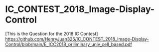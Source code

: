 # IC_CONTEST_2018_Image-Display-Control

[This is the Question for the 2018 IC Contest] https://github.com/HenryJuan325/IC_CONTEST_2018_Image-Display-Control/blob/main/E_ICC2018_priliminary_univ_cell_based.pdf
